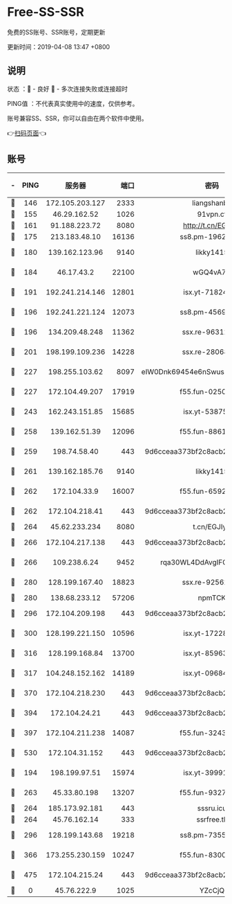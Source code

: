 # Free-SS-SSR

免费的SS账号、SSR账号，定期更新

更新时间：2019-04-08 13:47 +0800

## 说明

状态     ：🙂 - 良好 🙁 - 多次连接失败或连接超时

PING值   ：不代表真实使用中的速度，仅供参考。

账号兼容SS、SSR，你可以自由在两个软件中使用。

👉[扫码页面](https://liesauer.github.io/Free-SS-SSR/)👈

## 账号

|-|PING|服务器|端口|密码|加密方式|区域|
|:----:|:----:|:-----:|-----:|:----:|:----:|:----:|
|🙂|146|172.105.203.127|2333|liangshanbo|chacha20|JP|
|🙂|155|46.29.162.52|1026|91vpn.cf|rc4-md5|RU|
|🙂|161|91.188.223.72|8080|http://t.cn/EGJIyrl|rc4-md5|RU|
|🙂|175|213.183.48.10|16136|ss8.pm-19627789|rc4-md5|RU|
|🙂|180|139.162.123.96|9140|likky1415|aes-256-cfb|JP|
|🙂|184|46.17.43.2|22100|wGQ4vA7D|aes-256-gcm|RU|
|🙂|191|192.241.214.146|12801|isx.yt-71824298|aes-256-cfb|US|
|🙂|196|192.241.221.124|12073|ss8.pm-45691802|aes-256-cfb|US|
|🙂|196|134.209.48.248|11362|ssx.re-96312869|aes-256-cfb|US|
|🙂|201|198.199.109.236|14228|ssx.re-28068094|aes-256-cfb|US|
|🙂|227|198.255.103.62|8097|eIW0Dnk69454e6nSwuspv9DmS201tQ0D|aes-256-cfb|US|
|🙂|227|172.104.49.207|17919|f55.fun-02500708|aes-256-cfb|SG|
|🙂|243|162.243.151.85|15685|isx.yt-53875045|aes-256-cfb|US|
|🙂|258|139.162.51.39|12096|f55.fun-88617667|aes-256-cfb|SG|
|🙂|259|198.74.58.40|443|9d6cceaa373bf2c8acb22e60b6a58be6|aes-256-cfb|US|
|🙂|261|139.162.185.76|9140|likky1415|aes-256-cfb|DE|
|🙂|262|172.104.33.9|16007|f55.fun-65922710|aes-256-cfb|SG|
|🙂|262|172.104.218.41|443|9d6cceaa373bf2c8acb22e60b6a58be6|aes-256-cfb|US|
|🙂|264|45.62.233.234|8080|t.cn/EGJIyrl|rc4-md5|CA|
|🙂|266|172.104.217.138|443|9d6cceaa373bf2c8acb22e60b6a58be6|aes-256-cfb|US|
|🙂|266|109.238.6.24|9452|rqa30WL4DdAvgIFG6Fs3znzTa|aes-256-cfb|FR|
|🙂|280|128.199.167.40|18823|ssx.re-92562343|aes-256-cfb|SG|
|🙂|280|138.68.233.12|57206|npmTCK|rc4-md5|US|
|🙂|296|172.104.209.198|443|9d6cceaa373bf2c8acb22e60b6a58be6|aes-256-cfb|US|
|🙂|300|128.199.221.150|10596|isx.yt-17228760|aes-256-cfb|SG|
|🙂|316|128.199.168.84|13700|isx.yt-85963683|aes-256-cfb|SG|
|🙂|317|104.248.152.162|14189|isx.yt-09684732|aes-256-cfb|SG|
|🙂|370|172.104.218.230|443|9d6cceaa373bf2c8acb22e60b6a58be6|aes-256-cfb|US|
|🙂|394|172.104.24.21|443|9d6cceaa373bf2c8acb22e60b6a58be6|aes-256-cfb|US|
|🙂|397|172.104.211.238|14087|f55.fun-32438458|aes-256-cfb|US|
|🙂|530|172.104.31.152|443|9d6cceaa373bf2c8acb22e60b6a58be6|aes-256-cfb|US|
|🙂|194|198.199.97.51|15974|isx.yt-39991423|aes-256-cfb|US|
|🙂|263|45.33.80.198|13207|f55.fun-93270323|aes-256-cfb|US|
|🙂|264|185.173.92.181|443|sssru.icu|rc4-md5|RU|
|🙂|264|45.76.162.14|333|ssrfree.tk|rc4|SG|
|🙂|296|128.199.143.68|19218|ss8.pm-73559472|aes-256-cfb|SG|
|🙂|366|173.255.230.159|10247|f55.fun-83008054|aes-256-cfb|US|
|🙂|475|172.104.215.24|443|9d6cceaa373bf2c8acb22e60b6a58be6|aes-256-cfb|US|
|🙁|0|45.76.222.9|1025|YZcCjQ|rc4-md5|JP|
